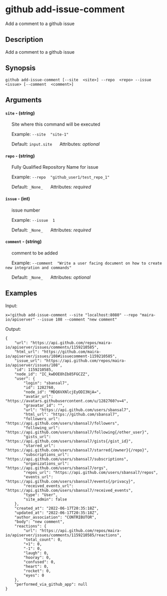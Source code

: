 # github add-issue-comment

Add a comment to a github issue

## Description

Add a comment to a github issue

## Synopsis

`github add-issue-comment [--site  <site>] --repo  <repo> --issue  <issue> [--comment  <comment>]`

## Arguments


#### `site` - (string)

&nbsp;&nbsp;&nbsp;&nbsp; Site where this command will be executed  

&nbsp;&nbsp;&nbsp;&nbsp; Example:  `--site  "site-1"`

&nbsp;&nbsp;&nbsp;&nbsp; Default: `input.site`
&nbsp;&nbsp;&nbsp;&nbsp; Attributes: _optional_  


#### `repo` - (string)

&nbsp;&nbsp;&nbsp;&nbsp; Fully Qualified Repository Name for issue  

&nbsp;&nbsp;&nbsp;&nbsp; Example:  `--repo  "github_user1/test_repo_1"`

&nbsp;&nbsp;&nbsp;&nbsp; Default: `_None_`
&nbsp;&nbsp;&nbsp;&nbsp; Attributes: _required_  


#### `issue` - (int)

&nbsp;&nbsp;&nbsp;&nbsp; issue number  

&nbsp;&nbsp;&nbsp;&nbsp; Example:  `--issue  1`

&nbsp;&nbsp;&nbsp;&nbsp; Default: `_None_`
&nbsp;&nbsp;&nbsp;&nbsp; Attributes: _required_  


#### `comment` - (string)

&nbsp;&nbsp;&nbsp;&nbsp; comment to be added  

&nbsp;&nbsp;&nbsp;&nbsp; Example:  `--comment  "Write a user facing document on how to create new integration and commands"`

&nbsp;&nbsp;&nbsp;&nbsp; Default: `_None_`
&nbsp;&nbsp;&nbsp;&nbsp; Attributes: _optional_  



## Examples

Input: 
```
x=!github add-issue-comment --site "localhost:8080" --repo "maira-io/apiserver" --issue 108 --comment "new comment"
```
Output: 
```
{
    "url": "https://api.github.com/repos/maira-io/apiserver/issues/comments/1159210585",
    "html_url": "https://github.com/maira-io/apiserver/issues/108#issuecomment-1159210585",
    "issue_url": "https://api.github.com/repos/maira-io/apiserver/issues/108",
    "id": 1159210585,
    "node_id": "IC_kwDOE8hIb85FGCZZ",
    "user": {
        "login": "sbansal7",
        "id": 1282760,
        "node_id": "MDQ6VXNlcjEyODI3NjA=",
        "avatar_url": "https://avatars.githubusercontent.com/u/1282760?v=4",
        "gravatar_id": "",
        "url": "https://api.github.com/users/sbansal7",
        "html_url": "https://github.com/sbansal7",
        "followers_url": "https://api.github.com/users/sbansal7/followers",
        "following_url": "https://api.github.com/users/sbansal7/following{/other_user}",
        "gists_url": "https://api.github.com/users/sbansal7/gists{/gist_id}",
        "starred_url": "https://api.github.com/users/sbansal7/starred{/owner}{/repo}",
        "subscriptions_url": "https://api.github.com/users/sbansal7/subscriptions",
        "organizations_url": "https://api.github.com/users/sbansal7/orgs",
        "repos_url": "https://api.github.com/users/sbansal7/repos",
        "events_url": "https://api.github.com/users/sbansal7/events{/privacy}",
        "received_events_url": "https://api.github.com/users/sbansal7/received_events",
        "type": "User",
        "site_admin": false
    },
    "created_at": "2022-06-17T20:35:18Z",
    "updated_at": "2022-06-17T20:35:18Z",
    "author_association": "CONTRIBUTOR",
    "body": "new comment",
    "reactions": {
        "url": "https://api.github.com/repos/maira-io/apiserver/issues/comments/1159210585/reactions",
        "total_count": 0,
        "+1": 0,
        "-1": 0,
        "laugh": 0,
        "hooray": 0,
        "confused": 0,
        "heart": 0,
        "rocket": 0,
        "eyes": 0
    },
    "performed_via_github_app": null
}
```


